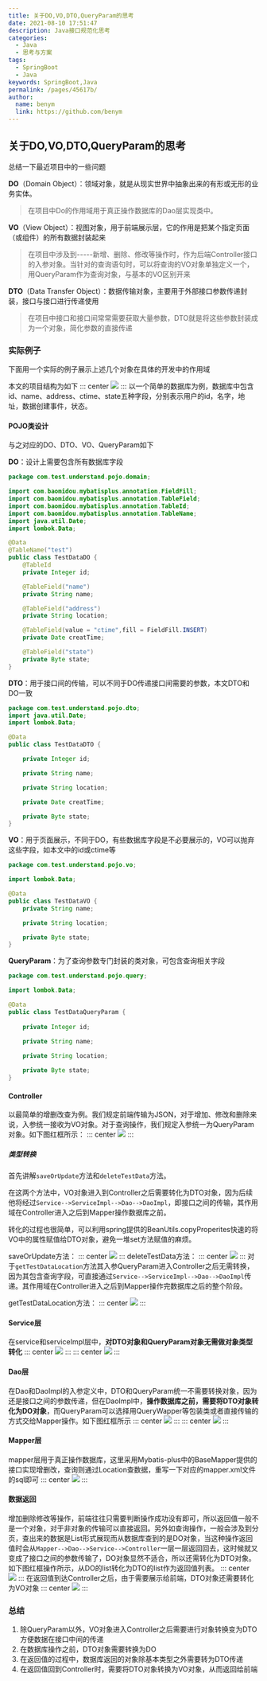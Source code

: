 ```yaml
---
title: 关于DO,VO,DTO,QueryParam的思考
date: 2021-08-10 17:51:47
description: Java接口规范化思考
categories:
  - Java
  - 思考与方案
tags: 
  - SpringBoot
  - Java
keywords: SpringBoot,Java
permalink: /pages/45617b/
author: 
  name: benym
  link: https://github.com/benym
---
```


## 关于DO,VO,DTO,QueryParam的思考

总结一下最近项目中的一些问题

**DO**（Domain Object）：领域对象，就是从现实世界中抽象出来的有形或无形的业务实体。

> 在项目中Do的作用域用于真正操作数据库的Dao层实现类中。

**VO**（View Object）：视图对象，用于前端展示层，它的作用是把某个指定页面（或组件）的所有数据封装起来

> 在项目中涉及到-----新增、删除、修改等操作时，作为后端Controller接口的入参对象。当针对的查询语句时，可以将查询的VO对象单独定义一个，用QueryParam作为查询对象，与基本的VO区别开来

**DTO**（Data Transfer Object）：数据传输对象，主要用于外部接口参数传递封装，接口与接口进行传递使用

> 在项目中接口和接口间常常需要获取大量参数，DTO就是将这些参数封装成为一个对象，简化参数的直接传递

 <!--more-->

### 实际例子

下面用一个实际的例子展示上述几个对象在具体的开发中的作用域

本文的项目结构为如下
::: center
![](https://image-1-1257237419.cos.ap-chongqing.myqcloud.com/img/%E9%A1%B9%E7%9B%AE%E7%BB%93%E6%9E%84.png)
:::
以一个简单的数据库为例，数据库中包含id、name、address、ctime、state五种字段，分别表示用户的id，名字，地址，数据创建事件，状态。

#### POJO类设计

与之对应的DO、DTO、VO、QueryParam如下

**DO**：设计上需要包含所有数据库字段

```java
package com.test.understand.pojo.domain;

import com.baomidou.mybatisplus.annotation.FieldFill;
import com.baomidou.mybatisplus.annotation.TableField;
import com.baomidou.mybatisplus.annotation.TableId;
import com.baomidou.mybatisplus.annotation.TableName;
import java.util.Date;
import lombok.Data;

@Data
@TableName("test")
public class TestDataDO {
    @TableId
    private Integer id;

    @TableField("name")
    private String name;

    @TableField("address")
    private String location;

    @TableField(value = "ctime",fill = FieldFill.INSERT)
    private Date creatTime;

    @TableField("state")
    private Byte state;
}
```

**DTO**：用于接口间的传输，可以不同于DO传递接口间需要的参数，本文DTO和DO一致

```java
package com.test.understand.pojo.dto;
import java.util.Date;
import lombok.Data;

@Data
public class TestDataDTO {

    private Integer id;

    private String name;

    private String location;

    private Date creatTime;

    private Byte state;
}
```

**VO**：用于页面展示，不同于DO，有些数据库字段是不必要展示的，VO可以抛弃这些字段，如本文中的id或ctime等

```java
package com.test.understand.pojo.vo;

import lombok.Data;

@Data
public class TestDataVO {
    private String name;

    private String location;

    private Byte state;
}
```

**QueryParam**：为了查询参数专门封装的类对象，可包含查询相关字段

```java
package com.test.understand.pojo.query;

import lombok.Data;

@Data
public class TestDataQueryParam {
    
    private Integer id; 
    
    private String name;

    private String location;

    private Byte state;
}
```

#### Controller

以最简单的增删改查为例。我们规定前端传输为JSON，对于增加、修改和删除来说，入参统一接收为VO对象。对于查询操作，我们规定入参统一为QueryParam对象。如下图红框所示：
::: center
![](https://image-1-1257237419.cos.ap-chongqing.myqcloud.com/img/%E8%A7%84%E5%AE%9A%E5%85%A5%E5%8F%82.png)
:::
##### 类型转换

首先讲解`saveOrUpdate`方法和`deleteTestData`方法。

在这两个方法中，VO对象进入到Controller之后需要转化为DTO对象，因为后续他将经过`Service-->ServiceImpl-->Dao-->DaoImpl`，即接口之间的传输，其作用域在Controller进入之后到Mapper操作数据库之前。

转化的过程也很简单，可以利用spring提供的BeanUtils.copyProperites快速的将VO中的属性赋值给DTO对象，避免一堆set方法赋值的麻烦。

saveOrUpdate方法：
::: center
![](https://image-1-1257237419.cos.ap-chongqing.myqcloud.com/img/saveorupdate.png)
:::
deleteTestData方法：
::: center
![](https://image-1-1257237419.cos.ap-chongqing.myqcloud.com/img/delete.png)
:::
对于`getTestDataLocation`方法其入参QueryParam进入Controller之后无需转换，因为其包含查询字段，可直接通过`Service-->ServiceImpl-->Dao-->DaoImpl`传递。其作用域在Controller进入之后到Mapper操作完数据库之后的整个阶段。

getTestDataLocation方法：
::: center
![](https://image-1-1257237419.cos.ap-chongqing.myqcloud.com/img/getlist.png)
:::
#### Service层

在service和serviceImpl层中，**对DTO对象和QueryParam对象无需做对象类型转化**
::: center
![](https://image-1-1257237419.cos.ap-chongqing.myqcloud.com/img/Service.png)
:::
::: center
![](https://image-1-1257237419.cos.ap-chongqing.myqcloud.com/img/ServiceImpl.png)
:::
#### Dao层

在Dao和DaoImpl的入参定义中，DTO和QueryParam统一不需要转换对象，因为还是接口之间的参数传递，但在DaoImpl中，**操作数据库之前，需要将DTO对象转化为DO对象**，而QueryParam可以选择用QueryWapper等包装类或者直接传输的方式交给Mapper操作。如下图红框所示
::: center
![](https://image-1-1257237419.cos.ap-chongqing.myqcloud.com/img/Dao.png)
:::
::: center
![](https://image-1-1257237419.cos.ap-chongqing.myqcloud.com/img/DaoImpl.png)
:::
#### Mapper层

mapper层用于真正操作数据库，这里采用Mybatis-plus中的BaseMapper提供的接口实现增删改，查询则通过Location查数据，重写一下对应的mapper.xml文件的sql即可
::: center
![](https://image-1-1257237419.cos.ap-chongqing.myqcloud.com/img/mapper.png)
:::
#### 数据返回

增加删除修改等操作，前端往往只需要判断操作成功没有即可，所以返回值一般不是一个对象，对于非对象的传输可以直接返回。另外如查询操作，一般会涉及到分页，查出来的数据是List形式展现而从数据库查到的是DO对象，当这种操作返回值时会从`Mapper-->Dao-->Service-->Controller`一层一层返回回去，这时候就又变成了接口之间的参数传输了，DO对象显然不适合，所以还需转化为DTO对象。如下图红框操作所示，从DO的list转化为DTO的list作为返回值列表。
::: center
![](https://image-1-1257237419.cos.ap-chongqing.myqcloud.com/img/DOtoDTO.png)
:::
在返回值到达Controller之后，由于需要展示给前端，DTO对象还需要转化为VO对象
::: center
![](https://image-1-1257237419.cos.ap-chongqing.myqcloud.com/img/DTOtoVO.png)
:::
### 总结

1. 除QueryParam以外，VO对象进入Controller之后需要进行对象转换变为DTO方便数据在接口中间的传递
2. 在数据库操作之前，DTO对象需要转换为DO
3. 在返回值的过程中，数据库返回的对象除基本类型之外需要转为DTO传递
4. 在返回值回到Controller时，需要将DTO对象转换为VO对象，从而返回给前端